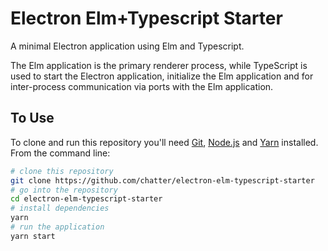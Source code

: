 # Electron Elm+Typescript Starter

A minimal Electron application using Elm and Typescript.

The Elm application is the primary renderer process, while TypeScript is used
to start the Electron application, initialize the Elm application and for
inter-process communication via ports with the Elm application.


## To Use

To clone and run this repository you'll need [Git](https://git-scm.com), 
[Node.js](https://nodejs.org/en/download) and
[Yarn](https://yarnpkg.com/en/docs/install) installed. From the command line:

```bash
# clone this repository
git clone https://github.com/chatter/electron-elm-typescript-starter
# go into the repository
cd electron-elm-typescript-starter
# install dependencies
yarn
# run the application
yarn start
```
